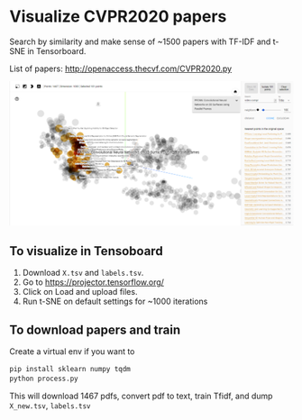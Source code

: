 # Visualize CVPR2020 papers
Search by similarity and make sense of ~1500 papers with TF-IDF and t-SNE in Tensorboard.

List of papers: http://openaccess.thecvf.com/CVPR2020.py

![Tensorboard](tensorboard.png)

## To visualize in Tensoboard
1. Download `X.tsv` and `labels.tsv`.
2. Go to https://projector.tensorflow.org/
3. Click on Load and upload files.
4. Run t-SNE on default settings for ~1000 iterations

## To download papers and train
Create a virtual env if you want to
```bash
pip install sklearn numpy tqdm
python process.py
```

This will download 1467 pdfs, convert pdf to text, train Tfidf, and dump `X_new.tsv`, `labels.tsv`
